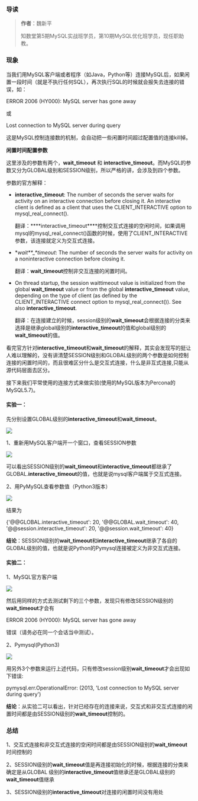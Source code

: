 ### **导读**

> **作者**：魏新平
>
> 知数堂第5期MySQL实战班学员，第10期MySQL优化班学员，现任职助教。



### **现象**

当我们用MySQL客户端或者程序（如Java，Python等）连接MySQL后，如果闲置一段时间（就是不执行任何SQL），再次执行SQL的时候就会报失去连接的错误，如：

ERROR 2006 (HY000): MySQL server has gone away

或

Lost connection to MySQL server during query

这是MySQL控制连接数的机制，会自动把一些闲置时间超过配置值的连接kill掉。



**闲置时间配置参数**

这里涉及的参数有两个，**wait_timeout** 和 **interactive_timeout**。而MySQL的参数又分为GLOBAL级别和SESSION级别，所以严格的讲，会涉及到四个参数。

参数的官方解释：

- **interactive_timeout**: The number of seconds the server waits for activity on an interactive connection before closing it. An interactive client is defined as a client that uses the CLIENT_INTERACTIVE option to mysql_real_connect().

  翻译：***\*interactive_timeout\****控制交互式连接的空闲时间，如果调用mysql的mysql_real_connect()函数的时候，使用了CLIENT_INTERACTIVE参数，该连接就定义为交互式连接。



- **wait\**_\**timeout**: The number of seconds the server waits for activity on a noninteractive connection before closing it.

  翻译：**wait_timeout**控制非交互连接的闲置时间。



- On thread startup, the session waittimeout value is initialized from the global **wait_timeout** value or from the global **interactive_timeout** value, depending on the type of client (as defined by the CLIENT_INTERACTIVE connect option to mysql_real_connect()). See also **interactive_timeout**.

  翻译：在连接建立的时候，session级别的**wait_timeout**会根据连接的分类来选择是继承global级别的**interactive_timeout**的值和global级别的**wait_timeout**的值。



看完官方针对**interactive_timeout**和**wait_timeout**的解释，其实会发现写的挺让人难以理解的，没有讲清楚SESSION级别和GLOBAL级别的两个参数是如何控制连接的闲置时间的，而且很难区分什么是交互式连接，什么是非互式连接,只能从源代码层面去区分。



接下来我们平常使用的连接方式来做实验(使用的MySQL版本为Percona的MySQL5.7)。



#### **实验一：**

先分别设置GLOBAL级别的**interactive_timeout**和**wait_timeout**。

![](https://qxguide.oss-cn-beijing.aliyuncs.com/blog/images/640.jpg)

1、重新用MySQL客户端开一个窗口，查看SESSION参数

![](https://qxguide.oss-cn-beijing.aliyuncs.com/blog/images/640%20(1).jpg)



可以看出SESSION级别的**wait_timeout**和**interactive_timeout**都继承了GLOBAL.**interactive_timeout**的值，也就是说mysql客户端属于交互式连接。

2、用PyMySQL查看参数值（Python3版本）

![](https://qxguide.oss-cn-beijing.aliyuncs.com/blog/images/640%20(2).jpg)

结果为

{'@@GLOBAL.interactive_timeout': 20, '@@GLOBAL.wait_timeout': 40, '@@session.interactive_timeout': 20, '@@session.wait_timeout': 40}

**结论**：SESSION级别的**wait_timeout**和**interactive_timeout**继承了各自的GLOBAL级别的值，也就是说Python的Pymysql连接被定义为非交互式连接。



#### **实验二：**

1、MySQL官方客户端

![](https://qxguide.oss-cn-beijing.aliyuncs.com/blog/images/640%20(3).jpg)

然后用同样的方式去测试剩下的三个参数，发现只有修改SESSION级别的**wait_timeout**才会有

 ERROR 2006 (HY000): MySQL server has gone away

错误（请务必在同一个会话当中测试）。



2、Pymysql(Python3)

![](https://qxguide.oss-cn-beijing.aliyuncs.com/blog/images/640%20(4).jpg)

用另外3个参数来运行上述代码，只有修改session级别**wait_timeout**才会出现如下错误:

pymysql.err.OperationalError: (2013, 'Lost connection to MySQL server during query')



**结论**：从实验二可以看出，针对已经存在的连接来说，交互式和非交互式连接的闲置时间都是由SESSION级别的**wait_timeout**控制的。

### **总结**

1、交互式连接和非交互式连接的空闲时间都是由SESSION级别的**wait_timeout**时间控制的

2、SESSION级别的**wait_timeout**值是再连接初始化的时候，根据连接的分类来确定是从GLOBAL 级别的**interactive_timeout**值继承还是GLOBAL级别的**wait_timeout**值继承

3、SESSION级别的**interactive_timeout**对连接的闲置时间没有用处